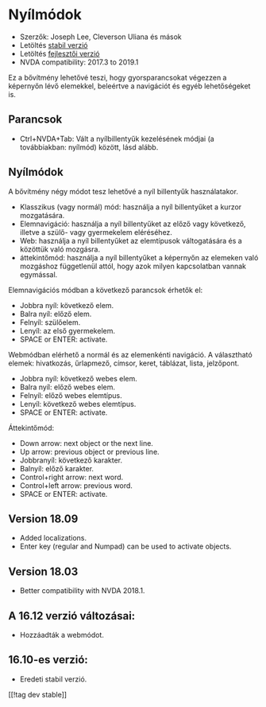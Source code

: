 # Nyílmódok #

* Szerzők: Joseph Lee, Cleverson Uliana és mások 
* Letöltés [stabil verzió][1]
* Letöltés [fejlesztői verzió][2]
* NVDA compatibility: 2017.3 to 2019.1

Ez a bővítmény lehetővé teszi, hogy gyorsparancsokat végezzen a képernyőn
lévő elemekkel, beleértve a navigációt és egyéb lehetőségeket is. 

## Parancsok

* Ctrl+NVDA+Tab: Vált a nyílbillentyűk kezelésének módjai (a továbbiakban:
  nyílmód) között, lásd alább.

## Nyílmódok

A bővítmény négy módot tesz lehetővé a nyíl billentyűk használatakor.

* Klasszikus (vagy normál) mód: használja a nyíl billentyűket a kurzor
  mozgatására.
* Elemnavigáció: használja a nyíl billentyűket az előző vagy következő,
  illetve a szülő- vagy gyermekelem eléréséhez.
* Web: használja a nyíl billentyűket az elemtípusok váltogatására és a
  közöttük való mozgásra. 
* áttekintőmód: használja a nyíl billentyűket a képernyőn az elemeken való
  mozgáshoz függetlenül attól, hogy azok milyen kapcsolatban vannak
  egymással. 

Elemnavigációs módban a következő parancsok érhetők el:

* Jobbra nyíl: következő elem.
* Balra nyíl: előző elem.
* Felnyíl: szülőelem.
* Lenyíl: az első gyermekelem.
* SPACE or ENTER: activate.

Webmódban elérhető a normál és az elemenkénti navigáció. A választható
elemek: hivatkozás, űrlapmező, címsor, keret, táblázat, lista, jelzőpont.

* Jobbra nyíl: következő webes elem.
* Balra nyíl: előző webes elem.
* Felnyíl: előző webes elemtípus.
* Lenyíl: következő webes elemtípus.
* SPACE or ENTER: activate.

Áttekintőmód:

* Down arrow: next object or the next line.
* Up arrow: previous object or previous line.
* Jobbranyíl: következő karakter.
* Balnyíl: előző karakter.
* Control+right arrow: next word.
* Control+left arrow: previous word.
* SPACE or ENTER: activate.

## Version 18.09

* Added localizations.
* Enter key (regular and Numpad) can be used to activate objects.

## Version 18.03

* Better compatibility with NVDA 2018.1.

## A 16.12 verzió változásai:

* Hozzáadták a webmódot.

## 16.10-es verzió:

* Eredeti stabil verzió.

[[!tag dev stable]]

[1]: https://addons.nvda-project.org/files/get.php?file=objPad

[2]: https://addons.nvda-project.org/files/get.php?file=objPad-dev
